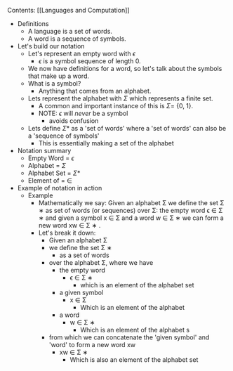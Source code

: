 Contents:
[[Languages and Computation]]

- Definitions
	- A language is a set of words.
	- A word is a sequence of symbols.
- Let's build our notation
	- Let's represent an empty word with $\epsilon$
		- $\epsilon$ is a symbol sequence of length 0.
	- We now have definitions for a word, so let's talk about the symbols that make up a word.
	- What is a symbol?
		- Anything that comes from an alphabet.
	- Lets represent the alphabet with $\Sigma$ which represents a finite set.
		- A common and important instance of this is $\Sigma =$ {0, 1}.
		- NOTE: $\epsilon$ will *never* be a symbol
			- avoids confusion
	- Lets define $\Sigma$* as a 'set of words' where a 'set of words' can also be a 'sequence of symbols'
		- This is essentially making a set of the alphabet
- Notation summary
	- Empty Word = $\epsilon$
	- Alphabet = $\Sigma$
	- Alphabet Set = $\Sigma$*
	- Element of = $\in$ 
- Example of notation in action
	- Example
		- Mathematically we say: Given an alphabet Σ we define the set Σ ∗ as set of words (or sequences) over Σ: the empty word ϵ ∈ Σ ∗ and given a symbol x ∈ Σ and a word w ∈ Σ ∗ we can form a new word xw ∈ Σ ∗ .
		- Let's break it down: 
			- Given an alphabet Σ 
			- we define the set Σ ∗ 
				- as a set of words
			- over the alphabet Σ, where we have 
				- the empty word
					- ϵ ∈ Σ ∗ 
						- which is an element of the alphabet set
				- a given symbol 
					- x ∈ Σ 
						- Which is an element of the alphabet
				- a word 
					- w ∈ Σ ∗ 
						- Which is an element of the alphabet s
			- from which we can concatenate the 'given symbol' and 'word' to form a new word xw
				- xw ∈ Σ ∗ 
					- Which is also an element of the alphabet set